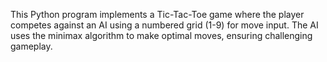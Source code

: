 This Python program implements a Tic-Tac-Toe game where the player competes against an AI using a numbered grid (1-9) for move input.
The AI uses the minimax algorithm to make optimal moves, ensuring challenging gameplay.
